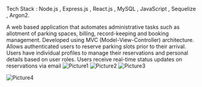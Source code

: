 Tech Stack : Node.js , Express.js , React.js , MySQL , JavaScript , Sequelize , Argon2.


A web based application that automates administrative tasks such as allotment of parking spaces, billing,
record-keeping and booking management.
Developed using MVC (Model-View-Controller) architecture.
Allows authenticated users to reserve parking slots prior to their arrival.
Users have individual profiles to manage their reservations and personal details based on user roles.
Users receive real-time status updates on reservations via email
![Picture1](https://github.com/user-attachments/assets/f16daed9-de10-4e88-af9a-6c2d8ffa9875)
![Picture2](https://github.com/user-attachments/assets/316e1b19-af4a-46e2-bc1d-3964cdeeb5d2)
![Picture3](https://github.com/user-attachments/assets/ea4a24d7-f472-40e7-8c85-b1052e5f0e23)

![Picture4](https://github.com/user-attachments/assets/4663b68c-38fa-48cd-851e-dc98191af3aa)

